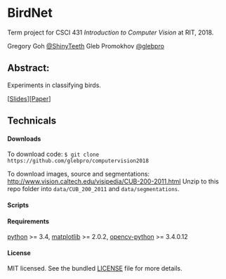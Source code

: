 # BirdNet
Term project for CSCI 431 _Introduction to Computer Vision_ at RIT, 2018.

Gregory Goh [@ShinyTeeth](https://github.com/ShinyTeeth)
Gleb Promokhov [@glebpro](https://github.com/glebpro)

## Abstract:
Experiments in classifying birds.

[[Slides](slides.pdf)][[Paper](paper.pdf)]

## Technicals

#### Downloads
To download code: `$ git clone https://github.com/glebpro/computervision2018`

To download images, source and segmentations: http://www.vision.caltech.edu/visipedia/CUB-200-2011.html
Unzip to this repo folder into `data/CUB_200_2011` and `data/segmentations`.


#### Scripts

#### Requirements
[python](https://www.python.org/) >= 3.4, [matplotlib](https://matplotlib.org/) >= 2.0.2, [opencv-python](http://opencv-python-tutroals.readthedocs.io/en/latest/py_tutorials/py_tutorials.html) >= 3.4.0.12

#### License
MIT licensed. See the bundled [LICENSE](/LICENSE) file for more details.
